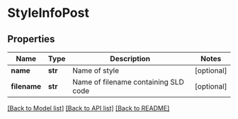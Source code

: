 # StyleInfoPost

## Properties
Name | Type | Description | Notes
------------ | ------------- | ------------- | -------------
**name** | **str** | Name of style | [optional] 
**filename** | **str** | Name of filename containing SLD code | [optional] 

[[Back to Model list]](../README.md#documentation-for-models) [[Back to API list]](../README.md#documentation-for-api-endpoints) [[Back to README]](../README.md)



